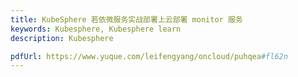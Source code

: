 ```yaml
---
title: KubeSphere 若依微服务实战部署上云部署 monitor 服务
keywords: Kubesphere, Kubesphere learn
description: Kubesphere

pdfUrl: https://www.yuque.com/leifengyang/oncloud/puhqea#fl62n
---
```

